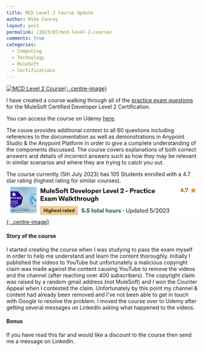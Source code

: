 ```yaml
---
title: MCD Level 2 Course Update
author: Mike Conroy
layout: post
permalink: /2023/07/mcd-level-2-course/
comments: true
categories:
  - Computing
  - Technology
  - MuleSoft
  - Certifications
---
```


[![MCD Level 2 Course](/assets/images/McdLevel2/mcdlevel2cover.jpg){: .centre-image}](https://www.udemy.com/course/mulesoft-certified-developer-level-2-practice-exam-walkthrough/?referralCode=11C87A2CD3A9647851EA)

I have created a course walking through all of the [practice exam questions](https://training.mulesoft.com/certification/developer-mule4-level2/practice-exam) for the MuleSoft Certified Developer Level 2 Certification.

You can access the course on Udemy [here](https://www.udemy.com/course/mulesoft-certified-developer-level-2-practice-exam-walkthrough/?referralCode=11C87A2CD3A9647851EA).

The couse provides additional context to all 60 questions including references to the documentation as well as demonstrations in Anypoint Studio & the Anypoint Platform in order to give a complete understanding of the components discussed. The course covers explanations of both correct answers and details of incorrect answers such as how they may be relevant in similar scenarios and where they are trying to catch you out.

The course currently (5th July 2023) has 105 Students enrolled with a 4.7 star rating (highest rating for similar courses).
[![Course Rating](/assets/images/McdLevel2/highest-rated.png){: .centre-image}](https://www.udemy.com/course/mulesoft-certified-developer-level-2-practice-exam-walkthrough/?referralCode=11C87A2CD3A9647851EA)

#### Story of the course
I started creating the course when I was studying to pass the exam myself in order to help me understand and learn the content thoroughly. Initially I published the videos to YouTube but unfortunately a malicious copyright claim was made against the content causing YouTube to remove the videos and the channel (after reaching over 400 subscribers). The copyright claim was raised by a random gmail address (not MuleSoft) and I won the Counter Appeal when I contested the claim. Unfortunately by this point my channel & content had already been removed and I've not been able to get in touch with Google to resolve the problem.
I moved the course over to Udemy after getting several messages on LinkedIn asking what happened to the videos.

#### Bonus
If you have read this far and would like a discount to the course then send me a message on LinkedIn.